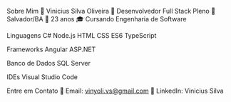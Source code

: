Sobre Mim
👦 Vinicius Silva Oliveira
🚀 Desenvolvedor Full Stack Pleno
📍 Salvador/BA
📆 23 anos
🎓 Cursando Engenharia de Software

Linguagens
C# Node.js HTML CSS ES6 TypeScript

Frameworks
Angular  ASP.NET

Banco de Dados
 SQL Server

IDEs
Visual Studio Code 

Entre em Contato
📧 Email: vinyoli.vs@gmail.com
💼 LinkedIn: Vinicius Silva
